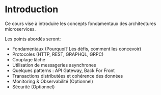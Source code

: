 # Introduction
Ce cours vise à introduire les concepts fondamentaux des architectures microservices.

Les points abordés seront:

* Fondamentaux (Pourquoi? Les défis, comment les concevoir)
* Protocoles (HTTP, REST, GRAPHQL, GRPC)
* Couplage lâche
* Utilisation de messageries asynchrones
* Quelques patterns : API Gateway, Back For Front
* Transactions distributées et cohérence des données 
* Monitoring & Observabilité (Optionnel)
* Sécurité (Optionnel)